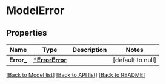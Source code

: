 # ModelError

## Properties
Name | Type | Description | Notes
------------ | ------------- | ------------- | -------------
**Error_** | [***ErrorError**](Error_error.md) |  | [default to null]

[[Back to Model list]](../README.md#documentation-for-models) [[Back to API list]](../README.md#documentation-for-api-endpoints) [[Back to README]](../README.md)



